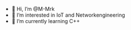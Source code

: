 - 👋 Hi, I’m @M-Mrk
- 👀 I’m interested in IoT and Networkengineering
- 🌱 I’m currently learning C++


<!---
M-Mrk/M-Mrk is a ✨ special ✨ repository because its `README.md` (this file) appears on your GitHub profile.
You can click the Preview link to take a look at your changes.
--->

